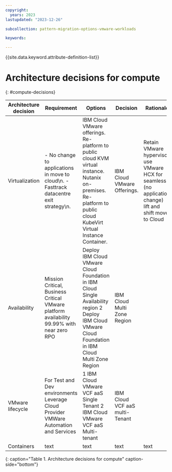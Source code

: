 ```yaml
---
copyright:
  years: 2023
lastupdated: "2023-12-26"

subcollection: pattern-migration-options-vmware-workloads

keywords:

---
```


{{site.data.keyword.attribute-definition-list}}

# Architecture decisions for compute

{: \#compute-decisions}

| Architecture decision | Requirement                                                                                | Options                                                                                                                                                             | Decision                       | Rationale                                                                                                  |
|-----------------------|--------------------------------------------------------------------------------------------|---------------------------------------------------------------------------------------------------------------------------------------------------------------------|--------------------------------|------------------------------------------------------------------------------------------------------------|
| Virtualization        | - No change to applications in move to cloud\n. - Fasttrack datacentre exit strategy\n.    | IBM Cloud VMware offerings. Re-platform to public cloud KVM virtual instance. Nutanix on-premises. Re-platform to public cloud KubeVirt Virtual Instance Container. | IBM Cloud VMware Offerings.    | Retain VMware hypervisor, use VMware HCX for seamless (no application change) lift and shift move to Cloud |
| Availability          | Mission Critical, Business Critical VMware platform availability 99.99% with near zero RPO | Deploy IBM Cloud VMware Cloud Foundation in IBM Cloud Single Availability region 2 Deploy IBM Cloud VMware Cloud Foundation in IBM Cloud Multi Zone Region          | IBM Cloud Multi Zone Region    |                                                                                                            |
| VMware lifecycle      | For Test and Dev environments Leverage Cloud Provider VMWare Automation and Services       | 1 IBM Cloud VMware VCF aaS Single Tenant 2 IBM Cloud VMware VCF aaS Multi-tenant                                                                                    | IBM Cloud VCF aaS multi-Tenant |                                                                                                            |
| Containers            | text                                                                                       | text                                                                                                                                                                | text                           | text                                                                                                       |

{: caption="Table 1. Architecture decisions for compute" caption-side="bottom"}
